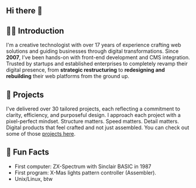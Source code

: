 ## Hi there 👋

## 👨‍💻 Introduction
I'm a creative technologist with over 17 years of experience crafting web solutions and guiding businesses through digital transformations. Since **2007**, I’ve been hands-on with front-end development and CMS integration. Trusted by startups and established enterprises to completely revamp their digital presence, from **strategic restructuring** to **redesigning and rebuilding** their web platforms from the ground up.

## 💼 Projects
I've delivered over 30 tailored projects, each reflecting a commitment to clarity, efficiency, and purposeful design. I approach each project with a pixel-perfect mindset. Structure matters. Speed matters. Detail matters. Digital products that feel crafted and not just assembled. You can check out some of those [projects here](https://www.behance.net/lichtwald).

## 🔮 Fun Facts 
+ First computer: ZX-Spectrum with Sinclair BASIC in 1987
+ First program: X-Mas lights pattern controller (Assembler).
+ Unix/Linux, btw

<!--
**cdnik/cdnik** is a ✨ _special_ ✨ repository because its `README.md` (this file) appears on your GitHub profile.

Here are some ideas to get you started:

- 🔭 I’m currently working on ...
- 🌱 I’m currently learning ...
- 👯 I’m looking to collaborate on ...
- 🤔 I’m looking for help with ...
- 💬 Ask me about ...
- 📫 How to reach me: ...
- 😄 Pronouns: ...
- ⚡ Fun fact: ...
-->
